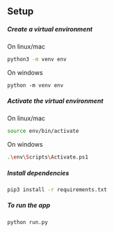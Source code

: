 ## Setup

##### Create a virtual environment

On linux/mac

```bash
python3 -m venv env
```

On windows

```
python -m venv env
```

##### Activate the virtual environment

On linux/mac

```bash
source env/bin/activate
```

On windows

```bash
.\env\Scripts\Activate.ps1
```

##### Install dependencies

```bash
pip3 install -r requirements.txt
```

##### To run the app

```bash
python run.py
```
